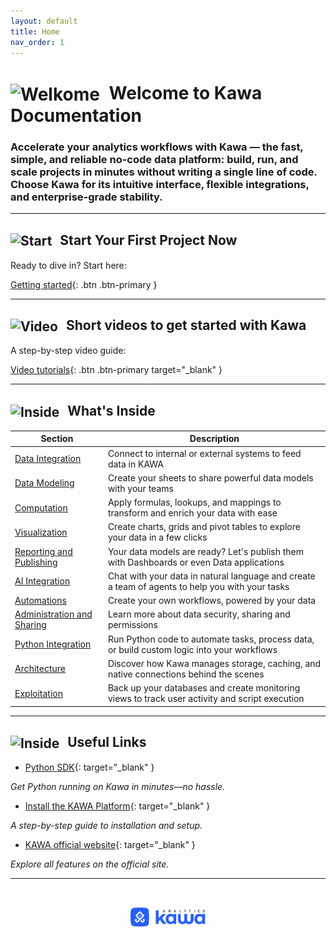 ```yaml
---
layout: default
title: Home
nav_order: 1
---
```


<h1>
  <img
    src="{{ '/assets/icons/door_open.svg' | relative_url }}"
    alt="Welkome"
    width="48"
    style="vertical-align: middle; margin-right: 8px;"
  />
  Welcome to Kawa Documentation
</h1>

### Accelerate your analytics workflows with Kawa — the fast, simple, and reliable no-code data platform: **build**, **run**, and **scale** projects in minutes without writing a single line of code. Choose Kawa for its intuitive interface, flexible integrations, and enterprise-grade stability.

---

<h2>
  <img
    src="{{ '/assets/icons/rocket.svg' | relative_url }}"
    alt="Start"
    width="36"
    style="vertical-align: middle; margin-right: 8px;"
  />
  Start Your First Project Now
</h2>

Ready to dive in? Start here:

[Getting started](./00__getting_started.html){: .btn .btn-primary }

---
 
<h2>
  <img
    src="{{ '/assets/icons/play_circle.svg' | relative_url }}"
    alt="Video"
    width="36"
    style="vertical-align: middle; margin-right: 8px;"
  />
  Short videos to get started with Kawa
</h2>

A step-by-step video guide:

[Video tutorials](https://docs.kawa.ai/video-tutorials/english-tutorials){: .btn .btn-primary target="_blank" }

---

<h2>
  <img
    src="{{ '/assets/icons/data_table.svg' | relative_url }}"
    alt="Inside"
    width="36"
    style="vertical-align: middle; margin-right: 8px;"
  />
  What's Inside
</h2>

| Section         | Description                                                                                       |
|----------------|---------------------------------------------------------------------------------------------------|
| [Data Integration](./01_00_data_integration.html) | Connect to internal or external systems to feed data in KAWA                                      |
| [Data Modeling](./02_00_modeling.html) | Create your sheets to share powerful data models with your teams                                  |
| [Computation](03_00_computations.md) | Apply formulas, lookups, and mappings to transform and enrich your data with ease                 |
| [Visualization](./04_00_visualization.html) | Create charts, grids and pivot tables to explore your data in a few clicks                        |
| [Reporting and Publishing](./05_00_publishing.html) | Your data models are ready? Let's publish them with Dashboards or even Data applications          |
| [AI Integration](./06_00_ai_integration.html) | Chat with your data in natural language and create a team of agents to help you with your tasks   |
| [Automations](./07_00_automations.html) | Create your own workflows, powered by your data                                                   |
| [Administration and Sharing](./08_00_administration.html) | Learn more about data security, sharing and permissions                                           |
| [Python Integration](09_00_python_integration.md) | Run Python code to automate tasks, process data, or build custom logic into your workflows        |
| [Architecture](10_00_architecture.md) | Discover how Kawa manages storage, caching, and native connections behind the scenes              |
| [Exploitation](11_00_exploitation.md) | Back up your databases and create monitoring views to track user activity and script execution    |

---

<h2>
  <img
    src="{{ '/assets/icons/link.svg' | relative_url }}"
    alt="Inside"
    width="36"
    style="vertical-align: middle; margin-right: 8px;"
  />
  Useful Links
</h2>

- [Python SDK](https://github.com/kawa-analytics/kywy-documentation){: target="_blank" }

_Get Python running on Kawa in minutes—no hassle._

- [Install the KAWA Platform](https://github.com/kawa-analytics/kawa-docker-install){: target="_blank" }

_A step-by-step guide to installation and setup._

- [KAWA official website](https://www.kawa.ai){: target="_blank" }

_Explore all features on the official site._

---

<p align="center">
  <img src="./logo.png" alt="Kawa Logo" width="120" style="margin-top: 2rem;" />
</p>